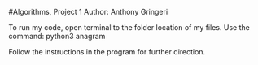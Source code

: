 #Algorithms, Project 1
Author: Anthony Gringeri

To run my code, open terminal to the folder location of my files. 
Use the command: python3 anagram

Follow the instructions in the program for further direction. 
